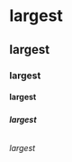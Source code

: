 # <h1>largest</h1>
## <h2>largest</h2>
### <h3>largest</h3>
#### <h4>largest</h4>
##### <h5>largest</h5>
###### <h6>largest</largest>

